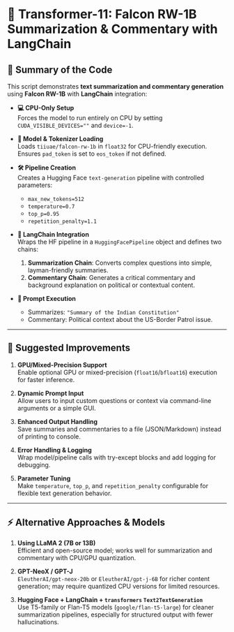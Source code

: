 # 📝 Transformer-11: Falcon RW-1B Summarization & Commentary with LangChain

## 📌 Summary of the Code
This script demonstrates **text summarization and commentary generation** using **Falcon RW-1B** with **LangChain** integration:

- **💻 CPU-Only Setup**  
  Forces the model to run entirely on CPU by setting `CUDA_VISIBLE_DEVICES=""` and `device=-1`.

- **🔹 Model & Tokenizer Loading**  
  Loads `tiiuae/falcon-rw-1b` in `float32` for CPU-friendly execution.  
  Ensures `pad_token` is set to `eos_token` if not defined.

- **🛠 Pipeline Creation**  
  Creates a Hugging Face `text-generation` pipeline with controlled parameters:
  - `max_new_tokens=512`
  - `temperature=0.7`
  - `top_p=0.95`
  - `repetition_penalty=1.1`

- **🔗 LangChain Integration**  
  Wraps the HF pipeline in a `HuggingFacePipeline` object and defines two chains:
  1. **Summarization Chain**: Converts complex questions into simple, layman-friendly summaries.
  2. **Commentary Chain**: Generates a critical commentary and background explanation on political or contextual content.

- **🎯 Prompt Execution**  
  - Summarizes: `"Summary of the Indian Constitution"`  
  - Commentary: Political context about the US-Border Patrol issue.

---

## 🔧 Suggested Improvements
1. **GPU/Mixed-Precision Support**  
   Enable optional GPU or mixed-precision (`float16`/`bfloat16`) execution for faster inference.

2. **Dynamic Prompt Input**  
   Allow users to input custom questions or context via command-line arguments or a simple GUI.

3. **Enhanced Output Handling**  
   Save summaries and commentaries to a file (JSON/Markdown) instead of printing to console.

4. **Error Handling & Logging**  
   Wrap model/pipeline calls with try-except blocks and add logging for debugging.

5. **Parameter Tuning**  
   Make `temperature`, `top_p`, and `repetition_penalty` configurable for flexible text generation behavior.

---

## ⚡ Alternative Approaches & Models
1. **Using LLaMA 2 (7B or 13B)**  
   Efficient and open-source model; works well for summarization and commentary with CPU/GPU quantization.

2. **GPT-NeoX / GPT-J**  
   `EleutherAI/gpt-neox-20b` or `EleutherAI/gpt-j-6B` for richer content generation; may require quantized CPU versions for limited resources.

3. **Hugging Face + LangChain + `transformers` `Text2TextGeneration`**  
   Use T5-family or Flan-T5 models (`google/flan-t5-large`) for cleaner summarization pipelines, especially for structured output with fewer hallucinations.

